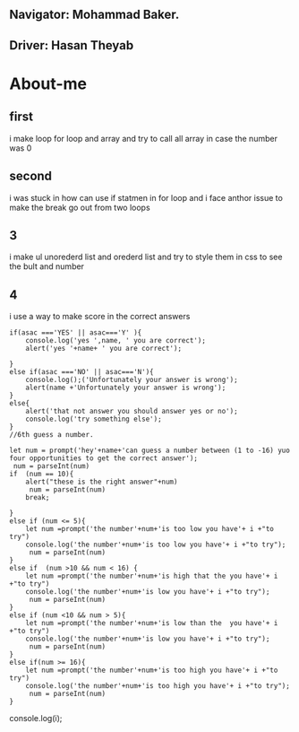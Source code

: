 ## Navigator: Mohammad Baker.
## Driver: Hasan Theyab

# About-me
## first 
i make loop for loop and array and try to call all array in case the number was 0 
## second
i was stuck in how can use if statmen in for loop and i face anthor issue to make the break go out from two loops
## 3
i make ul unorederd list and orederd list and try to style them in css to see the bult and number
## 4
i use a way to make score in the correct answers 

    if(asac ==='YES' || asac==='Y' ){
        console.log('yes ',name, ' you are correct');
        alert('yes '+name+ ' you are correct');
    
    }
    else if(asac ==='NO' || asac==='N'){
        console.log();('Unfortunately your answer is wrong');
        alert(name +'Unfortunately your answer is wrong');
    }
    else{
        alert('that not answer you should answer yes or no');
        console.log('try something else');
    }
    //6th guess a number.
     
    let num = prompt('hey'+name+'can guess a number between (1 to -16) yuo four opportunities to get the correct answer');
     num = parseInt(num)
    if  (num == 10){
        alert("these is the right answer"+num)
         num = parseInt(num)
        break;
        
    }
    else if (num <= 5){
        let num =prompt('the number'+num+'is too low you have'+ i +"to try")
        console.log('the number'+num+'is too low you have'+ i +"to try");
         num = parseInt(num)
    }
    else if  (num >10 && num < 16) {
        let num =prompt('the number'+num+'is high that the you have'+ i +"to try")
        console.log('the number'+num+'is low you have'+ i +"to try");
         num = parseInt(num)
    }
    else if (num <10 && num > 5){
        let num =prompt('the number'+num+'is low than the  you have'+ i +"to try")
        console.log('the number'+num+'is low you have'+ i +"to try");
         num = parseInt(num)
    }
    else if(num >= 16){
        let num =prompt('the number'+num+'is too high you have'+ i +"to try")
        console.log('the number'+num+'is too high you have'+ i +"to try");
         num = parseInt(num)
    }
console.log(i);